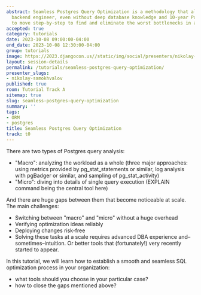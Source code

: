 ```yaml
---
abstract: Seamless Postgres Query Optimization is a methodology that allows every
  backend engineer, even without deep database knowledge and 10-year Postgres experience,
  to move step-by-step to find and eliminate the worst bottlenecks in any SQL.
accepted: true
category: tutorials
date: 2023-10-08 09:00:00-04:00
end_date: 2023-10-08 12:30:00-04:00
group: tutorials
image: https://2023.djangocon.us//static/img/social/presenters/nikolay-samokhvalov.png
layout: session-details
permalink: /tutorials/seamless-postgres-query-optimization/
presenter_slugs:
- nikolay-samokhvalov
published: true
room: Tutorial Track A
sitemap: true
slug: seamless-postgres-query-optimization
summary: ''
tags:
- ORM
- postgres
title: Seamless Postgres Query Optimization
track: t0
---
```


There are two types of Postgres query analysis:

- "Macro": analyzing the workload as a whole (three major approaches: using metrics provided by pg_stat_statements or similar, log analysis with pgBadger or similar, and sampling of pg_stat_activity)
- "Micro": diving into details of single query execution (EXPLAIN command being the central tool here)

And there are huge gaps between them that become noticeable at scale. The main challenges:

- Switching between "macro" and "micro" without a huge overhead
- Verifying optimization ideas reliably
- Deploying changes risk-free
- Solving these tasks at a scale requires advanced DBA experience and–sometimes–intuition. Or better tools that (fortunately!) very recently started to appear.

In this tutorial, we will learn how to establish a smooth and seamless SQL optimization process in your organization:
* what tools should you choose in your particular case?
* how to close the gaps mentioned above?
